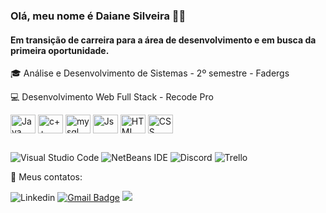 ### Olá, meu nome é Daiane Silveira :wave::smiley:
#### Em transição de carreira para a área de desenvolvimento e em busca da primeira oportunidade.

:mortar_board: Análise e Desenvolvimento de Sistemas - 2º semestre - Fadergs

:computer: Desenvolvimento Web Full Stack - Recode Pro <p>
 
 <div>
<img align="center" alt="Java" height="30" width="40" src="https://icongr.am/devicon/java-original-wordmark.svg?size=128&color=currentColor">
<img align="center" alt="c++" height="30" width="40" src="https://icongr.am/devicon/cplusplus-original.svg?size=128&color=currentColor">
<img align="center" alt="mysql" height="30" width="40" src="https://icongr.am/devicon/mysql-original-wordmark.svg?size=128&color=currentColor">
<img align="center" alt="Js" height="30" width="40" src="https://icongr.am/devicon/javascript-original.svg?size=128&color=currentColor">
<img align="center" alt="HTML" height="30" width="40" src="https://icongr.am/devicon/html5-original-wordmark.svg?size=128&color=currentColor">
<img align="center" alt="CSS" height="30" width="40" src="https://icongr.am/devicon/css3-original-wordmark.svg?size=128&color=currentColor">
 
  ##

![Visual Studio Code](https://img.shields.io/badge/-Visual%20Studio%20Code-333333?style=flat&logo=visual-studio-code&logoColor=007ACC)
![NetBeans IDE](https://img.shields.io/badge/-NetBeansIDE-333333?style=flat&logo=apache-netbeans-ide&logoColor=white)
![Discord](https://img.shields.io/badge/-Discord-333333?style=flat&logo=discord&logoColor=007ACC)
![Trello](https://img.shields.io/badge/-Trello-333333?style=flat&logo=trello&logoColor=007ACC)
</div>

:envelope_with_arrow: Meus contatos: <p>
![Linkedin](https://img.shields.io/badge/-LinkedIn-blue?style=flat-square&logo=Linkedin&logoColor=white&link=https://www.linkedin.com/in/)
[![Gmail Badge](https://img.shields.io/badge/-Gmail-FF0000?style=flat-square&labelColor=FF0000&logo=gmail&logoColor=white&link=mailto:SEU-EMAIL)](mailto:daiane.pguni@gmail.com)
 <a href="https://api.whatsapp.com/send?phone=5551982900127&text=Ol%C3%A1%20 Daiane, tudo bem? Verifiquei o seu perfil e gostaria de iniciar uma conversa.%20" alt="WhatsApp"><img src="https://img.shields.io/badge/-WhatsApp-25d366?style=flat-square&labelColor=25d366&logo=whatsapp&logoColor=white&link=https://api.whatsapp.com/send?phone=5551982900127&text=Ol%C3%A1%20Daiane!%20" /></a>


